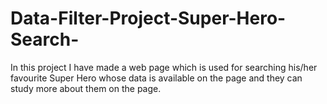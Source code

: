 # Data-Filter-Project-Super-Hero-Search-
In this project I have made a web page which is used for searching his/her favourite Super Hero whose data is available on the page and they can study more about them on the page.
